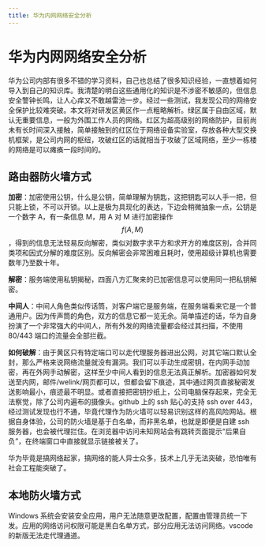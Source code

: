 ```yaml
---
title: 华为内网网络安全分析
---
```


# 华为内网网络安全分析

华为公司内部有很多不错的学习资料，自己也总结了很多知识经验，一直想着如何导入到自己的知识库。我清楚的明白这些通用化的知识是不涉密不敏感的，但信息安全警钟长鸣，让人心痒又不敢越雷池一步。经过一些测试，我发现公司的网络安全保护比较难突破。本文将对研发区黄区作一点粗略解析。绿区属于自由区域，默认无重要信息，一般为外围工作人员的网络。红区为超高级别的网络防护，目前尚未有长时间深入接触，简单接触到的红区位于网络设备实验室，存放各种大型交换机框架，是公司内网的枢纽，攻破红区的话就相当于攻破了区域网络，至少一栋楼的网络是可以瘫痪一段时间的。

## 路由器防火墙方式

**加密**：加密使用公钥，什么是公钥，简单理解为钥匙，这把钥匙可以人手一把，但只能上锁，不可以开锁。以上是极为具现化的表达，下边会稍微抽象一点，公钥是一个数字 A，有一条信息 M，用 A 对 M 进行加密操作$$f(A, M)$$，得到的信息无法轻易反向解密，类似对数字求平方和求开方的难度区别，合并同类项和因式分解的难度区别。反向解密会非常困难且耗时，使用超级计算机也需要数年乃至数十年。

**解密**：服务端使用私钥揭秘，四面八方汇聚来的已加密信息可以使用同一把私钥解密。

**中间人**：中间人角色类似传话筒，对客户端它是服务端，在服务端看来它是一个普通用户。因为传声筒的角色，双方的信息它都一览无余。简单描述的话，华为自身扮演了一个非常强大的中间人，所有外发的网络流量都会经过其扫描，不使用 80/443 端口的流量会全部拦截。

**如何破解**：由于黄区只有特定端口可以走代理服务器进出公网，对其它端口默认全封，那么严格来说网络流量就没有漏洞。我们可以手动生成密钥，在内网手动加密，再在外网手动解密，这样至少中间人看到的信息无法真正解析。加密器如何发送至内网，邮件/welink/网页都可以，但都会留下痕迹，其中通过网页直接秘密发送影响最小，痕迹最不明显。或者直接把密钥抄纸上，公司电脑保存起来，完全无法察觉，除了公司内遍布的摄像头。github 上的 ssh 贴心的支持 ssh over 443，经过测试发现也行不通，毕竟代理作为防火墙可以轻易识别这样的高风险网站。根据自身体验，公司的防火墙是基于白名单，而非黑名单，也就是即便是自建 ssh 服务器，也会被代理拦住。在浏览器中访问未知网站会有跳转页面提示“后果自负”，在终端窗口中直接就显示链接被关了。

华为毕竟是搞网络起家，搞网络的能人异士众多，技术上几乎无法突破，恐怕唯有社会工程能突破了。

## 本地防火墙方式

Windows 系统会安装安全应用，用户无法随意更改配置，配置由管理员统一下发。应用的网络访问权限可能是黑白名单方式，部分应用无法访问网络。vscode 的新版无法走代理通道。
